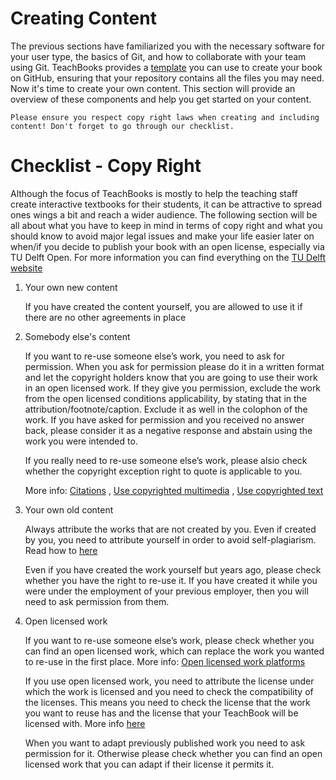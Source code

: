 # Creating Content

The previous sections have familiarized you with the necessary software for your user type, the basics of Git, and how to collaborate with your team using Git. TeachBooks provides a [template](https://teachbooks.tudelft.nl/jupyter-book-manual/external/template/README.html) you can use to create your book on GitHub, ensuring that your repository contains all the files you may need. Now it's time to create your own content. This section will provide an overview of these components and help you get started on your content.

```{Important}
Please ensure you respect copy right laws when creating and including content! Don't forget to go through our checklist.
```

# Checklist - Copy Right

Although the focus of TeachBooks is mostly to help the teaching staff create interactive textbooks for their students, it can be attractive to spread ones wings a bit and reach a wider audience. The following section will be all about what you have to keep in mind in terms of copy right and what you should know to avoid major legal issues and make your life easier later on when/if you decide to publish your book with an open license, especially via TU Delft Open. For more information you can find everything on the [TU Delft website](https://www.tudelft.nl/library/support/copyright)


1) Your own new content
    
    If you have created the content yourself, you are allowed to use it if there are no other agreements in place

2) Somebody else's content

    If you want to re-use someone else’s work, you need to ask for permission. When you ask for permission please do it in a written format and let the copyright holders know that you are going to use their work in an open licensed work. If they give you permission, exclude the work from the open licensed conditions applicability, by stating that in the attribution/footnote/caption. Exclude it as well in the colophon of the work. If you have asked for permission and you received no answer back, please consider it as a negative response and abstain using the work you were intended to.

    If you really need to re-use someone else’s work, please alsio check whether the copyright exception right to quote is applicable to you.
    
    More info: [Citations](https://www.tudelft.nl/library/support/copyright/researcher-copyright-answers#c1131017) , [Use copyrighted multimedia](https://www.tudelft.nl/library/support/copyright/researcher-copyright-answers#c1131031) , [Use copyrighted text](https://www.tudelft.nl/library/support/copyright/researcher-copyright-answers#c1131032)


3) Your own old content

    Always attribute the works that are not created by you. Even if created by you, you need to attribute yourself in order to avoid self-plagiarism. Read how to [here](https://www.tudelft.nl/library/support/copyright/researcher-copyright-answers#c1131032)

    Even if you have created the work yourself but years ago, please check whether you have the right to re-use it. If you have created it while you were under the employment of your previous employer, then you will need to ask permission from them. 

4) Open licensed work

    If you want to re-use someone else’s work, please check whether you can find an open licensed work, which can replace the work you wanted to re-use in the first place. More info: [Open licensed work platforms](https://www.tudelft.nl/library/collecties/open-educational-resources)

    If you use open licensed work, you need to attribute the license under which the work is licensed and you need to check the compatibility of the licenses. This means you need to check the license that the work you want to reuse has and the license that your TeachBook will be licensed with. More info [here](https://wiki.creativecommons.org/wiki/Wiki/cc_license_compatibility)

    When you want to adapt previously published work you need to ask permission for it. Otherwise please check whether you can find an open licensed work that you can adapt if their license it permits it.

